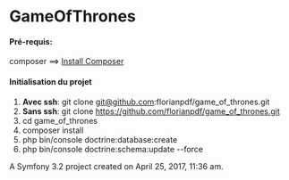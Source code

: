 GameOfThrones
=============

#### Pré-requis: 
composer ==> [Install Composer](https://getcomposer.org/doc/00-intro.md)

#### Initialisation du projet
1. **Avec ssh**: git clone git@github.com:florianpdf/game_of_thrones.git 
2. **Sans ssh**: git clone https://github.com/florianpdf/game_of_thrones.git
3. cd game_of_thrones
4. composer install
5. php bin/console doctrine:database:create
6. php bin/console doctrine:schema:update --force

A Symfony 3.2 project created on April 25, 2017, 11:36 am.
